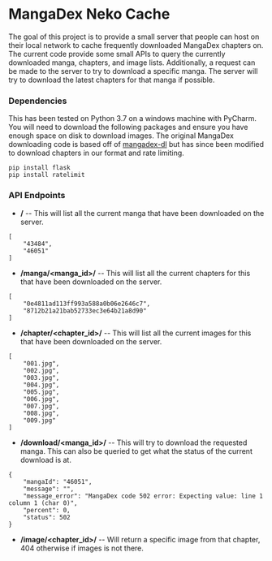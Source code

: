 
# MangaDex Neko Cache

The goal of this project is to provide a small server that people can host on their local network to cache frequently
downloaded MangaDex chapters on. The current code provide some small APIs to query the currently downloaded manga,
chapters, and image lists. Additionally, a request can be made to the server to try to download a specific manga.
The server will try to download the latest chapters for that manga if possible.


### Dependencies

This has been tested on Python 3.7 on a windows machine with PyCharm.
You will need to download the following packages and ensure you have enough space on disk to download images.
The original MangaDex downloading code is based off of [mangadex-dl](https://github.com/frozenpandaman/mangadex-dl) but has since been modified to download chapters in our format and rate limiting.

```
pip install flask
pip install ratelimit
```




### API Endpoints

- **/** -- This will list all the current manga that have been downloaded on the server.

```
[
    "43484",
    "46051"
]
```

- **/manga/<manga_id>/** -- This will list all the current chapters for this that have been downloaded on the server.

```
[
    "0e4811ad113ff993a588a0b06e2646c7",
    "8712b21a21bab52733ec3e64b21a8d90"
]
```

- **/chapter/<chapter_id>/** -- This will list all the current images for this that have been downloaded on the server.

```
[
    "001.jpg",
    "002.jpg",
    "003.jpg",
    "004.jpg",
    "005.jpg",
    "006.jpg",
    "007.jpg",
    "008.jpg",
    "009.jpg"
]
```

- **/download/<manga_id>/** -- This will try to download the requested manga. This can also be queried to get what the status of the current download is at.

```
{
    "mangaId": "46051",
    "message": "",
    "message_error": "MangaDex code 502 error: Expecting value: line 1 column 1 (char 0)",
    "percent": 0,
    "status": 502
}
```

- **/image/<chapter_id>/** -- Will return a specific image from that chapter, 404 otherwise if images is not there.







